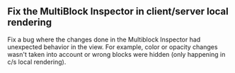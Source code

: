 ## Fix the MultiBlock Inspector in client/server local rendering

Fix a bug where the changes done in the Multiblock Inspector had unexpected behavior in the view.
For example, color or opacity changes wasn't taken into account or wrong blocks were hidden (only happening in c/s local rendering).
